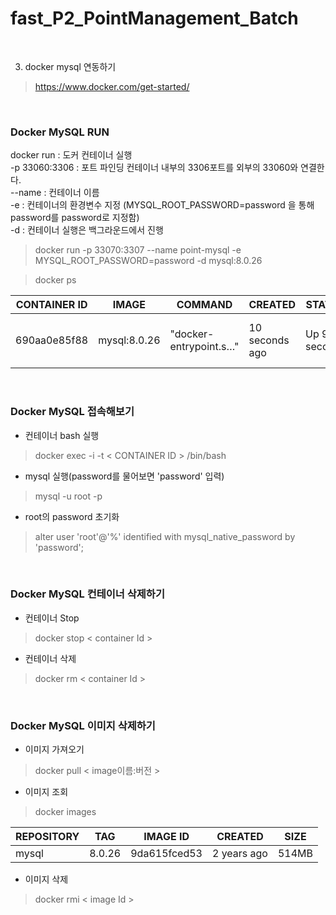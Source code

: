 # fast_P2_PointManagement_Batch

<br/>

03. docker mysql 연동하기
    
> https://www.docker.com/get-started/

<br/>

### Docker MySQL RUN

docker run : 도커 컨테이너 실행  
-p 33060:3306 : 포트 파인딩 컨테이너 내부의 3306포트를 외부의 33060와 연결한다.  
--name : 컨테이너 이름  
-e : 컨테이너의 환경변수 지정 (MYSQL_ROOT_PASSWORD=password 을 통해 password를 password로 지정함)  
-d : 컨테이너 실행은 백그라운드에서 진행

> docker run -p 33070:3307 --name point-mysql -e MYSQL_ROOT_PASSWORD=password -d mysql:8.0.26

> docker ps


|CONTAINER ID|IMAGE|COMMAND|CREATED|STATUS|PORTS|NAMES|
|---|---|---|---|---|---|---|
|690aa0e85f88|mysql:8.0.26|"docker-entrypoint.s…"|10 seconds ago|Up 9 seconds|3306/tcp, 33060/tcp, 0.0.0.0:33070->3307/tcp|point-mysql|

<br/>

### Docker MySQL 접속해보기

- 컨테이너 bash 실행

> docker exec -i -t < CONTAINER ID > /bin/bash

- mysql 실행(password를 물어보면 'password' 입력)

> mysql -u root -p

- root의 password 초기화

> alter user 'root'@'%' identified with mysql_native_password by 'password';

<br/>

### Docker MySQL 컨테이너 삭제하기
- 컨테이너 Stop
> docker stop < container Id >

- 컨테이너 삭제
> docker rm < container Id >

<br/>

### Docker MySQL 이미지 삭제하기
- 이미지 가져오기
> docker pull < image이름:버전 >

- 이미지 조회
> docker images

|REPOSITORY|TAG|IMAGE ID|CREATED|SIZE|
|---|---|---|---|---|
|mysql|8.0.26|9da615fced53|2 years ago|514MB|

- 이미지 삭제
> docker rmi < image Id >
